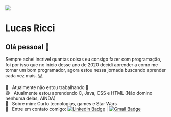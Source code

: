 <img width="auto" src="https://media-exp1.licdn.com/dms/image/C4E03AQHVh8D1sfr3pQ/profile-displayphoto-shrink_400_400/0?e=1602115200&v=beta&t=8HzzXaEeLJ3SgOa88GkGe7SGZBCTwnbdl2T6XTAX3BE">


# Lucas Ricci

## Olá pessoal 👋
Sempre achei incrivel quantas coisas eu consigo fazer com programação, foi por isso que no inicio desse ano de 2020 decidi aprender a como me tornar um bom programador, agora estou nessa jornada buscando aprender cada vez mais.
:computer:

 :rocket: &nbsp; Atualmente não estou trabalhando :handbag:
 <br/> :smile: &nbsp; Atualmente estou aprendendo C, Java, CSS e HTML (Não domino nenhuma delas, AINDA)
 <br/> 💬  &nbsp; Sobre mim: Curto tecnologias, games e Star Wars
 <br/> :email: &nbsp; Entre em contato comigo: [![Linkedin Badge](https://img.shields.io/badge/-LucasRicci-blue?style=flat-square&logo=Linkedin&logoColor=white&link=https://www.linkedin.com/in/lucas-ricci-2429781b0/)](https://www.linkedin.com/in/lucas-ricci-2429781b0/) 
| 
[![Gmail Badge](https://img.shields.io/badge/-lucaslopesricci@yahoo.com-c14438?style=flat-square&logo=Gmail&logoColor=white&link=mailto:lucaslopesricci@yahoo.com)](mailto:lucaslopesricci@yahoo.com)
